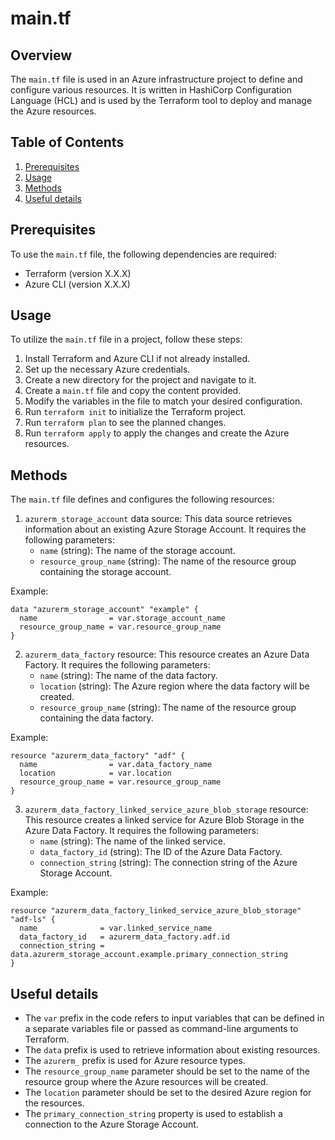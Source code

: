 # main.tf
## Overview
The `main.tf` file is used in an Azure infrastructure project to define and configure various resources. It is written in HashiCorp Configuration Language (HCL) and is used by the Terraform tool to deploy and manage the Azure resources.

## Table of Contents
1. [Prerequisites](#prerequisites)
2. [Usage](#usage)
3. [Methods](#methods)
4. [Useful details](#properties)

## Prerequisites
To use the `main.tf` file, the following dependencies are required:
- Terraform (version X.X.X)
- Azure CLI (version X.X.X)

## Usage
To utilize the `main.tf` file in a project, follow these steps:
1. Install Terraform and Azure CLI if not already installed.
2. Set up the necessary Azure credentials.
3. Create a new directory for the project and navigate to it.
4. Create a `main.tf` file and copy the content provided.
5. Modify the variables in the file to match your desired configuration.
6. Run `terraform init` to initialize the Terraform project.
7. Run `terraform plan` to see the planned changes.
8. Run `terraform apply` to apply the changes and create the Azure resources.

## Methods
The `main.tf` file defines and configures the following resources:

1. `azurerm_storage_account` data source: This data source retrieves information about an existing Azure Storage Account. It requires the following parameters:
   - `name` (string): The name of the storage account.
   - `resource_group_name` (string): The name of the resource group containing the storage account.

Example:
```hcl
data "azurerm_storage_account" "example" {
  name                = var.storage_account_name
  resource_group_name = var.resource_group_name
}
```

2. `azurerm_data_factory` resource: This resource creates an Azure Data Factory. It requires the following parameters:
   - `name` (string): The name of the data factory.
   - `location` (string): The Azure region where the data factory will be created.
   - `resource_group_name` (string): The name of the resource group containing the data factory.

Example:
```hcl
resource "azurerm_data_factory" "adf" {
  name                = var.data_factory_name
  location            = var.location
  resource_group_name = var.resource_group_name
}
```

3. `azurerm_data_factory_linked_service_azure_blob_storage` resource: This resource creates a linked service for Azure Blob Storage in the Azure Data Factory. It requires the following parameters:
   - `name` (string): The name of the linked service.
   - `data_factory_id` (string): The ID of the Azure Data Factory.
   - `connection_string` (string): The connection string of the Azure Storage Account.

Example:
```hcl
resource "azurerm_data_factory_linked_service_azure_blob_storage" "adf-ls" {
  name              = var.linked_service_name
  data_factory_id   = azurerm_data_factory.adf.id
  connection_string = data.azurerm_storage_account.example.primary_connection_string
}
```

## Useful details
- The `var` prefix in the code refers to input variables that can be defined in a separate variables file or passed as command-line arguments to Terraform.
- The `data` prefix is used to retrieve information about existing resources.
- The `azurerm_` prefix is used for Azure resource types.
- The `resource_group_name` parameter should be set to the name of the resource group where the Azure resources will be created.
- The `location` parameter should be set to the desired Azure region for the resources.
- The `primary_connection_string` property is used to establish a connection to the Azure Storage Account.